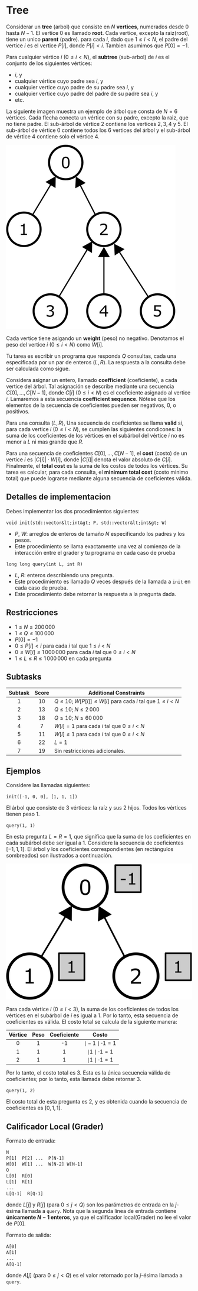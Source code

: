 # Tree

Considerar un **tree** (arbol) que consiste en  $N$ **vertices**,
numerados desde $0$ hasta $N-1$.
El vertice $0$ es llamado **root**.
Cada vertice, excepto la raiz(root), tiene un unico **parent** (padre).
para cada $i$, dado que $1 \leq i < N$,
el padre del vertice $i$ es el vertice $P[i]$, donde $P[i] < i$.
Tambien asumimos que $P[0] = -1$.

Para cualquier vértice $i$ ($0 \leq i < N$),
el  **subtree** (sub-arbol) de $i$ es el conjunto de los siguientes vértices:
 * $i$, y
 * cualquier vértice cuyo padre sea $i$, y
 * cualquier vertice cuyo padre de su padre sea  $i$, y
 * cualquier vertice cuyo padre del padre de su padre sea $i$, y
 * etc.

La siguiente imagen muestra un ejemplo de árbol que consta de $N = 6$ vértices.
Cada flecha conecta un vértice con su padre,
 excepto la raiz, que no tiene padre.
El sub-árbol de vértice $2$ contiene los vertices $2, 3, 4$ y $5$.
El sub-árbol de vértice $0$ contiene todos los $6$ vertices del árbol
y el sub-árbol de vértice $4$ contiene solo el vértice $4$.

![](subtrees.png "150")

Cada vertice tiene asigando un **weight** (peso) no negativo.
Denotamos el peso del vertice  $i$ ($0 \leq i < N$) como $W[i]$.

Tu tarea es escribir un programa que responda $Q$ consultas,
 cada una especificada por un par de enteros $(L, R)$.
La respuesta a la consulta debe ser calculada como sigue. 

Considera asignar un entero,
 llamado **coefficient** (coeficiente), a cada vertice del árbol.
Tal asignación se describe mediante una secuencia $C[0], \ldots, C[N-1]$,
 donde $C[i]$ ($0 \leq i < N$)  es el coeficiente asignado al vertice $i$.
Lamaremos a esta secuencia **coefficient sequence**.
Nótese que los elementos de la secuencia de coeficientes pueden ser negativos, $0$, o positivos.

Para una consulta $(L, R)$,
Una secuencia de coeficientes se llama **valid**
 si, para cada vertice $i$ ($0 \leq i < N$),
se cumplen las siguientes condicones:
la suma de los coeficientes de los vértices en el subárbol del vértice $i$
no es menor a $L$ ni mas grande que $R$.

Para una secuencia de coeficientes $C[0], \ldots, C[N-1]$,
 el  **cost** (costo) de un vertice $i$ es $|C[i]| \cdot W[i]$,
 donde $|C[i]|$ denota el valor absoluto de $C[i]$.
Finalmente, el **total cost** es la suma de los costos de todos los vértices.
Su tarea es calcular, para cada consulta,
 el  **minimum total cost** (costo minimo total) que puede lograrse mediante alguna secuencia de coeficientes válida.

## Detalles de implementacion

Debes implementar los dos procedimientos siguientes:

```
void init(std::vector&lt;int&gt; P, std::vector&lt;int&gt; W)
```

* $P$, $W$: arreglos de enteros de tamaño $N$
especificando los padres y los pesos.
* Este procedimiento se llama exactamente una vez
	 al comienzo de la interacción entre el grader y tu programa en cada caso de prueba

```
long long query(int L, int R)
```
* $L$, $R$: enteros describiendo una pregunta.
* Este procedimiento es llamado $Q$ veces después de la llamada a `init`
en cada caso de prueba.
* Este procedimiento debe retornar la respuesta a la pregunta dada.


## Restricciones

* $1 \leq N \leq 200\,000$
* $1 \leq Q \leq 100\,000$
* $P[0] = -1$
* $0 \leq P[i] < i$ para cada $i$ tal que $1 \leq i < N$
* $0 \leq W[i] \leq 1\,000\,000$ para cada $i$ tal que $0 \leq i < N$
* $1 \leq L \leq R \leq 1\,000\,000$ en cada pregunta

## Subtasks

| Subtask | Score  | Additional Constraints |
| :-----: | :----: | ---------------------- |
|   1     |  $10$  | $Q \leq 10$; $W[P[i]] \leq W[i]$ para cada $i$ tal que $1 \leq i < N$
|   2     |  $13$  | $Q \leq 10$; $N \leq 2\,000$
|   3     |  $18$  | $Q \leq 10$; $N \leq 60\,000$
|   4     |  $7$   | $W[i] = 1$ para cada $i$ tal que $0 \leq i < N$
|   5     |  $11$  | $W[i] \leq 1$ para cada $i$ tal que $0 \leq i < N$
|   6     |  $22$  | $L = 1$
|   7     |  $19$  | Sin restricciones adicionales.



## Ejemplos

Considere las llamadas siguientes:

```
init([-1, 0, 0], [1, 1, 1])
```

El árbol que consiste de $3$ vértices: la raíz y sus $2$ hijos.
Todos los vértices tienen peso $1$.

```
query(1, 1)
```

En esta pregunta $L = R = 1$,
que significa que la suma de los coeficientes en cada subárbol debe ser igual a $1$.
Considere la secuencia de coeficientes $[-1, 1, 1]$.
El árbol y los coeficientes correspondientes (en rectángulos sombreados) son ilustrados a continuación.

![](ex1.png "150")

Para cada vértice $i$ ($0 \leq i < 3$), la suma de los coeficientes de todos los vértices en el subárbol de $i$ es igual a $1$.
Por lo tanto, esta secuencia de coeficientes es válida.
El costo total se calcula de la siguiente manera:


| Vértice | Peso | Coeficiente |           Costo            |
|:-------:|:----:|:-----------:|:--------------------------:|
|    0    |  1   |     -1      | $\mid -1 \mid \cdot 1 = 1$ 
|    1    |  1   |      1      | $\mid 1 \mid \cdot 1 = 1$  
|    2    |  1   |      1      | $\mid 1 \mid \cdot 1 = 1$  

Por lo tanto, el costo total es $3$.
Esta es la única secuencia válida de coeficientes; por lo tanto, esta llamada debe retornar $3$.


```
query(1, 2)
```
El costo total de esta pregunta es $2$,
y es obtenida cuando la secuencia de coeficientes es $[0, 1, 1]$.

## Calificador Local (Grader)

Formato de entrada:

```
N
P[1]  P[2] ...  P[N-1]
W[0]  W[1] ...  W[N-2] W[N-1]
Q
L[0]  R[0]
L[1]  R[1]
...
L[Q-1]  R[Q-1]
```

donde $L[j]$ y $R[j]$
 (para $0 \leq j < Q$)
 son los parámetros de entrada en la $j$-ésima llamada a `query`.
Nota que la segunda línea de entrada contiene **únicamente $N-1$ enteros**,
ya que el calificador local(Grader) no lee el valor de $P[0]$.

Formato de salida:
```
A[0]
A[1]
...
A[Q-1]
```

donde $A[j]$
 (para $0 \leq j < Q$)
es el valor retornado por la $j$-ésima llamada a `query`.